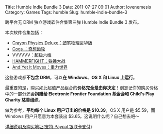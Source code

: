 Title: Humble Indie Bundle 3
Date: 2011-07-27 09:01
Author: lovenemesis
Category: Games
Tags: humble
Slug: humble-indie-bundle-3

跨平台无 DRM 独立游戏软件合集第三弹 Humble Indie Bundle 3 发布。

本次软件合集包括：

-   [Crayon Physics
    Deluxe：蜡笔物理豪华版](http://www.crayonphysics.com/)
-   [Cogs ：奇想齿轮](http://www.cogsgame.com/)
-   [VVVVVV：超级六维](http://thelettervsixtim.es/)
-   [HAMMERFIGHT：铁锤大战](http://www.koshutin.com/)
-   [And Yet It Moves：重力世界](http://www.andyetitmoves.net/)

这些游戏都**不包含 DRM**，可以**在 Windows、OS X 和 Linux 上运行**。

最重要的是，购买如此超值产品组合的**价格完全是由你决定**！别忘记你的购买价格中的一部分还会**捐赠给
Electronic Frontier Foundation 基金会和 Child's Play Charity
慈善组织**。

做为参考，**平均每个 Linux 用户订出的价格是 $10.39**，OS X 用户是
$5.59，而 Windows 用户只愿意为本套装出
$3.65。这说明什么呢？自己想去吧～

[详细说明及购买地址(支持 Paypal
银联卡支付)](http://www.humblebundle.com/)
